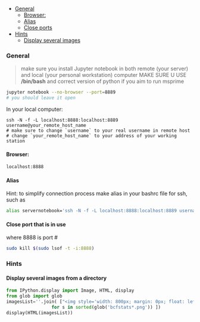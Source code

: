 - [General](#general)
  * [Browser:](#browser-)
  * [Alias](#alias)
  * [Close ports](#close-port-that-is-in-use)
- [Hints](#hints)
  * [Display several images](#display-several-images-from-a-directory)


### General
> make sure you install Jupyter notebook in both remote (your server) and local (your personal workstation) computer
> MAKE SURE U USE **/bin/bash** and correct version of python if you aim to run msprime
```bash
jupyter notebook --no-browser --port=8889
# you should leave it open
```
In your local computer:
```
ssh -N -f -L localhost:8888:localhost:8889 username@your_remote_host_name
# make sure to change `username` to your real username in remote host
# change `your_remote_host_name` to your address of your working station
```

#### Browser:
```bash
localhost:8888
```

#### Alias
Hint: to simplify connection process make alias in your bashrc file for ssh, such as 
```bash
alias servernotebook='ssh -N -f -L localhost:8888:localhost:8889 username@your_remote_host_name'
```

#### Close port that is in use
where 8888 is port #
```bash
sudo kill $(sudo lsof -t -i:8888)  
```
### Hints
#### Display several images from a directory
```python
from IPython.display import Image, HTML, display
from glob import glob
imagesList=''.join( ["<img style='width: 800px; margin: 0px; float: left; border: 1px solid black;' src='%s' />" % str(s) 
                 for s in sorted(glob('bcfstats*.png')) ])
display(HTML(imagesList))
```
